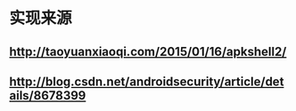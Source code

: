 # 实现来源
## http://taoyuanxiaoqi.com/2015/01/16/apkshell2/
## http://blog.csdn.net/androidsecurity/article/details/8678399

